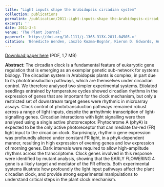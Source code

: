 ```yaml
---
title: "Light inputs shape the Arabidopsis circadian system"
collection: publications
permalink: /publication/2011-Light-inputs-shape the-Arabidopsis-circadian-system
excerpt: ''
date: 2011-3-4
venue: 'The Plant Journal'
paperurl: 'https://doi.org/10.1111/j.1365-313X.2011.04505.x'
citation: 'Bénédicte Wenden, László Kozma-Bognár, Kieron D. Edwards, Anthony J.W. Hall, James C.W. Locke, Andrew J. Millar (2011), "Light inputs shape the Arabidopsis circadian system", <i>The Plant Journal</i>, Volume 66, Issue 3, Pages 480-491'
---
```


[Download paper here](http://enro.github.io/bwenden/files/Wenden.publication2.pdf) (PDF, 1,7 MB)

**Abstract**: The circadian clock is a fundamental feature of eukaryotic gene regulation that is emerging as an exemplar genetic sub-network for systems biology. The circadian system in Arabidopsis plants is complex, in part due to its phototransduction pathways, which are themselves under circadian control. We therefore analysed two simpler experimental systems. Etiolated seedlings entrained by temperature cycles showed circadian rhythms in the expression of genes that are important for the clock mechanism, but only a restricted set of downstream target genes were rhythmic in microarray assays. Clock control of phototransduction pathways remained robust across a range of light inputs, despite the arrhythmic transcription of light-signalling genes. Circadian interactions with light signalling were then analysed using a single active photoreceptor. Phytochrome A (phyA) is expected to be the only active photoreceptor that can mediate far-red (FR) light input to the circadian clock. Surprisingly, rhythmic gene expression was profoundly altered under constant FR light, in a phyA-dependent manner, resulting in high expression of evening genes and low expression of morning genes. Dark intervals were required to allow high-amplitude rhythms across the transcriptome. Clock genes involved in this response were identified by mutant analysis, showing that the EARLY FLOWERING 4 gene is a likely target and mediator of the FR effects. Both experimental systems illustrate how profoundly the light input pathways affect the plant circadian clock, and provide strong experimental manipulations to understand critical steps in the plant clock mechanism.

